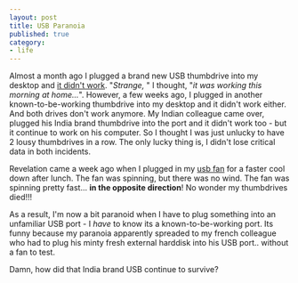 ```yaml
---
layout: post
title: USB Paranoia
published: true
category:
- life
---
```

Almost a month ago I plugged a brand new USB thumbdrive into my desktop and [it didn't work](../../articles/2006/06/22/back-from-e27-off-to-chicago). "_Strange,_ " I thought, "_it was working this morning at home..._". However, a few weeks ago, I plugged in another known-to-be-working thumbdrive into my desktop and it didn't work either. And both drives don't work anymore. My Indian colleague came over, plugged his India brand thumbdrive into the port and it didn't work too - but it continue to work on his computer. So I thought I was just unlucky to have 2 lousy thumbdrives in a row. The only lucky thing is, I didn't lose critical data in both incidents.

Revelation came a week ago when I plugged in my [usb fan](http://www.thinkgeek.com/computing/accessories/5dee/) for a faster cool down after lunch. The fan was spinning, but there was no wind. The fan was spinning pretty fast... **in the opposite direction**! No wonder my thumbdrives died!!!

As a result, I'm now a bit paranoid when I have to plug something into an unfamiliar USB port - I _have_ to know its a known-to-be-working port. Its funny because my paranoia apparently spreaded to my french colleague who had to plug his minty fresh external harddisk into his USB port.. without a fan to test.

Damn, how did that India brand USB continue to survive?

